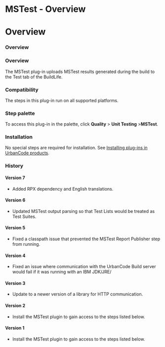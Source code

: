 
MSTest - Overview
=================

# Overview


### Overview




### Overview

The MSTest plug-in uploads MSTest results generated during the build to the Test tab of the BuildLife.

### Compatibility

The steps in this plug-in run on all supported platforms.


### Step palette

To access this plug-in in the palette, click **Quality** > **Unit Testing** >**MSTest**.

### Installation

No special steps are required for installation. See [Installing plug-ins in UrbanCode products](https://community.ibm.com/community/user/wasdevops/blogs/laurel-dickson-bull1/2022/06/13/install-plugins "Installing plug-ins in UrbanCode products").

### History

#### Version 7

* Added RPX dependency and English translations.

#### Version 6

* Updated MSTest output parsing so that Test Lists would be treated as Test Suites.

#### Version 5

* Fixed a classpath issue that prevented the MSTest Report Publisher step from running.

#### Version 4

* Fixed an issue where communication with the UrbanCode Build server would fail if it was running with an IBM JDK/JRE/

#### Version 3

* Update to a newer version of a library for HTTP communication.

#### Version 2

* Install the MSTest plugin to gain access to the steps listed below.

#### Version 1

* Install the MSTest plugin to gain access to the steps listed below.
